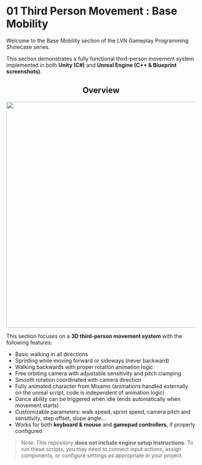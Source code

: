 # 01 Third Person Movement : Base Mobility

Welcome to the Base Mobility section of the LVN Gameplay Programming Showcase series.

This section demonstrates a fully functional third-person movement system implemented in both **Unity (C#)** and **Unreal Engine (C++ & Blueprint screenshots)**.

<h2 align="center">Overview</h2>

<p align="center">
  <img src="https://github.com/user-attachments/assets/a636ccfc-e654-406a-90d1-e23151ee5758" width="600px" />
</p>

This section focuses on a **3D third-person movement system** with the following features:

- Basic walking in all directions
- Sprinting while moving forward or sideways (never backward)
- Walking backwards with proper rotation animation logic
- Free orbiting camera with adjustable sensitivity and pitch clamping
- Smooth rotation coordinated with camera direction
- Fully animated character from Mixamo (animations handled externally on the unreal script, code is independent of animation logic)
- Dance ability can be triggered when idle (ends automatically when movement starts)
- Customizable parameters: walk speed, sprint speed, camera pitch and sensitivity, step offset, slope angle...
- Works for both **keyboard & mouse** and **gamepad controllers**, if properly configured

> Note: This repository **does not include engine setup instructions**. To run these scripts, you may need to connect input actions, assign components, or configure settings as appropriate in your project.
